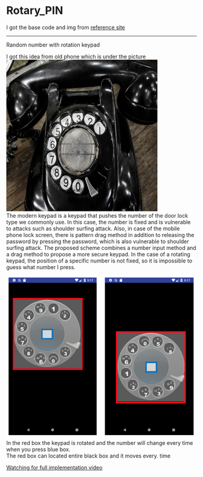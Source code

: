 # Rotary_PIN
I got the base code and img from <a href="https://medium.com/@ssaurel/transform-your-android-smartphone-into-an-old-school-rotary-dialer-454d046bd40f" target="_blank">reference site</a>
<hr>

Random number with rotation keypad

I got this idea from old phone which is under the picture <br>
<img src="https://github.com/kyu-h/Rotary_PIN/blob/master/img/oldphone.png" height="400" width="400"> <br>
The modern keypad is a keypad that pushes the number of the door lock type we commonly use. In this case, the number is fixed and is vulnerable to attacks such as shoulder surfing attack. Also, in case of the mobile phone lock screen, there is pattern drag method in addition to releasing the password by pressing the password, which is also vulnerable to shoulder surfing attack. The proposed scheme combines a number input method and a drag method to propose a more secure keypad. In the case of a rotating keypad, the position of a specific number is not fixed, so it is impossible to guess what number I press. <br>

<img src="https://github.com/kyu-h/Rotary_PIN/blob/master/img/img_move.png">
In the red box the keypad is rotated and the number will change every time when you press blue box. <br>
The red box can located entire black box and it moves every. time <br>

 <a href="https://youtu.be/sqYNyVZtjvI" target="_blank">Watching for full implementation video</a> <br>

